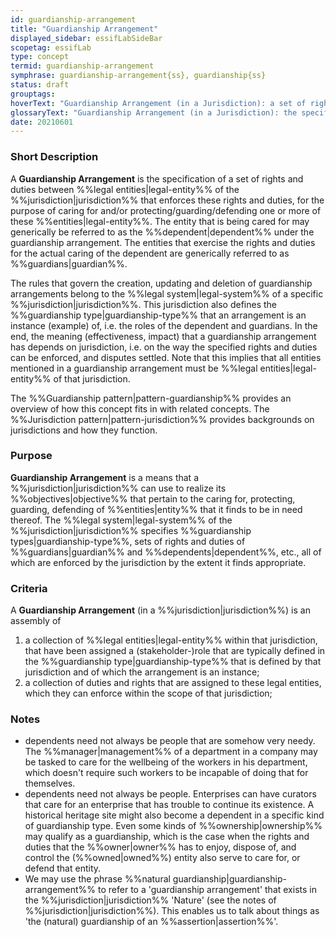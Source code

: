 ```yaml
---
id: guardianship-arrangement
title: "Guardianship Arrangement"
displayed_sidebar: essifLabSideBar
scopetag: essifLab
type: concept
termid: guardianship-arrangement
symphrase: guardianship-arrangement{ss}, guardianship{ss}
status: draft
grouptags:
hoverText: "Guardianship Arrangement (in a Jurisdiction): a set of rights and duties between Legal Entities of the Jurisdiction that have been established and are enforced within that Jurisdiction for the purpose of caring for and/or protecting/guarding/defending one or more of these Entities."
glossaryText: "Guardianship Arrangement (in a Jurisdiction): the specification of a set of rights and duties between %%legal entities^legal-entity%% of the %%jurisdiction^jurisdiction%% that enforces these rights and duties, for the purpose of caring for and/or protecting/guarding/defending one or more of these %%entities^legal-entity%%."
date: 20210601
---
```


### Short Description
A **Guardianship Arrangement** is the specification of a set of rights and duties between %%legal entities|legal-entity%% of the %%jurisdiction|jurisdiction%% that enforces these rights and duties, for the purpose of caring for and/or protecting/guarding/defending one or more of these %%entities|legal-entity%%. The entity that is being cared for may generically be referred to as the %%dependent|dependent%% under the guardianship arrangement. The entities that exercise the rights and duties for the actual caring of the dependent are generically referred to as %%guardians|guardian%%.

The rules that govern the creation, updating and deletion of guardianship arrangements belong to the %%legal system|legal-system%% of a specific %%jurisdiction|jurisdiction%%. This jurisdiction also defines the %%guardianship type|guardianship-type%% that an arrangement is an instance (example) of, i.e. the roles of the dependent and guardians. In the end, the meaning (effectiveness, impact) that a guardianship arrangement has depends on jurisdiction, i.e. on the way the specified rights and duties can be enforced, and disputes settled. Note that this implies that all entities mentioned in a guardianship arrangement must be %%legal entities|legal-entity%% of that jurisdiction.

The %%Guardianship pattern|pattern-guardianship%% provides an overview of how this concept fits in with related concepts.
The %%Jurisdiction pattern|pattern-jurisdiction%% provides backgrounds on jurisdictions and how they function.

### Purpose
**Guardianship Arrangement** is a means that a %%jurisdiction|jurisdiction%% can use to realize its %%objectives|objective%% that pertain to the caring for, protecting, guarding, defending of %%entities|entity%% that it finds to be in need thereof. The %%legal system|legal-system%% of the %%jurisdiction|jurisdiction%% specifies %%guardianship types|guardianship-type%%, sets of rights and duties of %%guardians|guardian%% and %%dependents|dependent%%, etc., all of which are enforced by the jurisdiction by the extent it finds appropriate.

### Criteria
A **Guardianship Arrangement** (in a %%jurisdiction|jurisdiction%%) is an assembly of
1. a collection of %%legal entities|legal-entity%% within that jurisdiction, that have been assigned a (stakeholder-)role that are typically defined in the %%guardianship type|guardianship-type%% that is defined by that jurisdiction and of which the arrangement is an instance;
2. a collection of duties and rights that are assigned to these legal entities, which they can enforce within the scope of that jurisdiction;

### Notes
- dependents need not always be people that are somehow very needy. The %%manager|management%% of a department in a company may be tasked to care for the wellbeing of the workers in his department, which doesn't require such workers to be incapable of doing that for themselves.
- dependents need not always be people. Enterprises can have curators that care for an enterprise that has trouble to continue its existence. A historical heritage site might also become a dependent in a specific kind of guardianship type. Even some kinds of %%ownership|ownership%% may qualify as a guardianship, which is the case when the rights and duties that the %%owner|owner%% has to enjoy, dispose of, and control the (%%owned|owned%%) entity also serve to care for, or defend that entity.
- We may use the phrase %%natural guardianship|guardianship-arrangement%% to refer to a 'guardianship arrangement' that exists in the %%jurisdiction|jurisdiction%% 'Nature' (see the notes of %%jurisdiction|jurisdiction%%). This enables us to talk about things as 'the (natural) guardianship of an %%assertion|assertion%%'.

